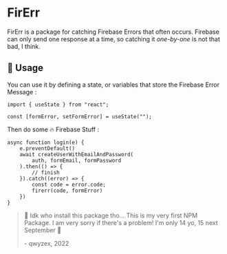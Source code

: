 # FirErr

FirErr is a package for catching Firebase Errors that often occurs. Firebase can only send one response at a time, so catching it _one-by-one_ is not that bad, I think.

## 🤔 Usage

You can use it by defining a state, or variables that store the Firebase Error Message :

```
import { useState } from "react";

const [formError, setFormError] = useState("");
```

Then do some 🔥 Firebase Stuff :

```
async function login(e) {
    e.preventDefault()
    await createUserWithEmailAndPassword(
        auth, formEmail, formPassword
    ).then(() => {
        // finish
    }).catch((error) => {
        const code = error.code;
        firerr(code, formError)
    })
}
```

> 🥶 Idk who install this package tho... 
> This is my very first NPM Package.
> I am very sorry if there's a problem! I'm only 14 yo, 15 next September 🤧
>
> \- qwyzex, 2022
